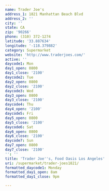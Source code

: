 ```yaml
---
name: Trader Joe's
address_1: 1821 Manhattan Beach Blvd
address_2: ''
city: ''
state: CA
zip: '90266'
phone: (310) 372-1274
latitude: '33.887634'
longitude: '-118.379882'
category: Supermarket
website: 'http://www.traderjoes.com/'
active: ''
daycode1: Mon
day1_open: 0800
day1_close: '2100'
daycode2: Tue
day2_open: 0800
day2_close: '2100'
daycode3: Wed
day3_open: 0800
day3_close: '2100'
daycode4: Thu
day4_open: '2100'
daycode5: Fri
day5_open: 0800
day5_close: '2100'
daycode6: Sat
day6_open: 0800
day6_close: '2100'
daycode7: Sun
day7_open: 0800
day7_close: '2100'
'': ''
title: 'Trader Joe''s, Food Oasis Los Angeles'
uri: /supermarket/trader-joes1821/
formatted_daycode1: Monday
formatted_day1_open: 8am
formatted_day1_close: 9pm

---
```

